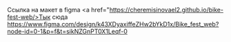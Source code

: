   Ссылка на макет в figma
  <a href="https://cheremisinovael2.github.io/bike-fest-web/>Тык сюда</a>
  https://www.figma.com/design/k43XDyaxiffeZHw2bYkD1x/Bike_fest_web?node-id=0-1&p=f&t=sikNZGnPT0X1Leqf-0
        
